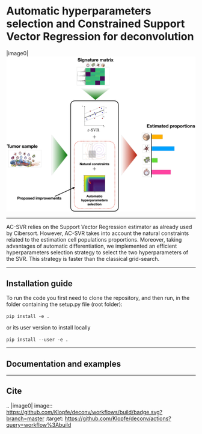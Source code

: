 # Automatic hyperparameters selection and Constrained Support Vector Regression for deconvolution
|image0|
![](docs/img/intro_ACSVR.png)
___
AC-SVR relies on the Support Vector Regression estimator as already used by Cibersort.
However, AC-SVR takes into account the natural constraints related to the estimation cell populations proportions. 
Moreover, taking advantages of automatic differentiation, we implemented an efficient hyperparameters selection strategy to select the two hyperparameters of the SVR.
This strategy is faster than the classical grid-search. 

--- 

## Installation guide
To run the code you first need to clone the repository, and then run, in the folder containing the setup.py file (root folder):

`pip install -e .`

or its user version to install locally

`pip install --user -e .`

---

## Documentation and examples

---

## Cite
.. |image0| image:: https://github.com/Klopfe/deconv/workflows/build/badge.svg?branch=master
   :target: https://github.com/Klopfe/deconv/actions?query=workflow%3Abuild
